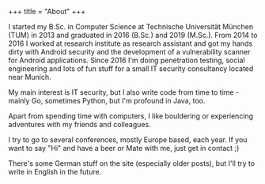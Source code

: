 +++
title = "About"
+++

I started my B.Sc. in Computer Science at Technische Universität München (TUM) in 2013 and graduated in 2016 (B.Sc.) and 2019 (M.Sc.). 
From 2014 to 2016 I worked at research institute as research assistant and got my hands dirty with Android security and the development of a vulnerability scanner for Android applications. 
Since 2016 I'm doing penetration testing, social engineering and lots of fun stuff for a small IT security consultancy located near Munich.

My main interest is IT security, but I also write code from time to time - mainly Go, sometimes Python, but I'm profound in Java, too.  

Apart from spending time with computers, I like bouldering or experiencing adventures with my friends and colleagues. 

I try to go to several conferences, mostly Europe based, each year. If you want to say "Hi" and have a beer or Mate with me, just get in contact ;)  

There's some German stuff on the site (especially older posts), but I'll try to write in English in the future.

